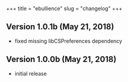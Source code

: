 +++
title = "ebullience"
slug = "changelog"
+++

## Version 1.0.1b (May 21, 2018)

- fixed missing libCSPreferences dependency

## Version 1.0.0b (May 21, 2018)

- initial release